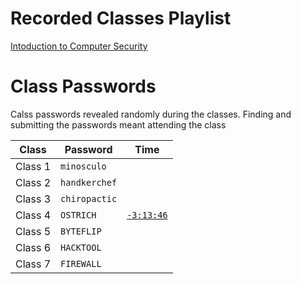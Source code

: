 
# Recorded Classes Playlist 

[Intoduction to Computer Security](https://youtube.com/playlist?list=PLQL6z4JeTTQk_z3vwSIvn6wIHMeNQFU3d&si=nMw7a6Af6CXwTNFl)

# Class Passwords

Calss passwords revealed randomly during the classes. Finding and submitting the passwords meant attending the class

Class | Password | Time
--- | --- | ---
Class 1 | `minosculo` | 
Class 2 | `handkerchef`|
Class 3 | `chiropactic` |
Class 4 | `OSTRICH` | [`-3:13:46`](https://www.youtube.com/live/HShkFvjHPjw?si=rorrCnDiDpjseHdC)
Class 5 | `BYTEFLIP` | 
Class 6 | `HACKTOOL` |
Class 7 | `FIREWALL` |

